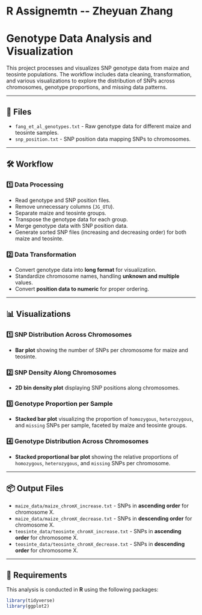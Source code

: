 # R Assignemtn -- Zheyuan Zhang
# **Genotype Data Analysis and Visualization**

This project processes and visualizes SNP genotype data from maize and teosinte populations. The workflow includes data cleaning, transformation, and various visualizations to explore the distribution of SNPs across chromosomes, genotype proportions, and missing data patterns.

---

## **📂 Files**
- `fang_et_al_genotypes.txt` - Raw genotype data for different maize and teosinte samples.
- `snp_position.txt` - SNP position data mapping SNPs to chromosomes.

---

## **🛠️ Workflow**
### **1️⃣ Data Processing**
- Read genotype and SNP position files.
- Remove unnecessary columns (`JG_OTU`).
- Separate maize and teosinte groups.
- Transpose the genotype data for each group.
- Merge genotype data with SNP position data.
- Generate sorted SNP files (increasing and decreasing order) for both maize and teosinte.

### **2️⃣ Data Transformation**
- Convert genotype data into **long format** for visualization.
- Standardize chromosome names, handling **unknown and multiple** values.
- Convert **position data to numeric** for proper ordering.

---

## **📊 Visualizations**
### **1️⃣ SNP Distribution Across Chromosomes**
- **Bar plot** showing the number of SNPs per chromosome for maize and teosinte.

### **2️⃣ SNP Density Along Chromosomes**
- **2D bin density plot** displaying SNP positions along chromosomes.

### **3️⃣ Genotype Proportion per Sample**
- **Stacked bar plot** visualizing the proportion of `homozygous`, `heterozygous`, and `missing` SNPs per sample, faceted by maize and teosinte groups.

### **4️⃣ Genotype Distribution Across Chromosomes**
- **Stacked proportional bar plot** showing the relative proportions of `homozygous`, `heterozygous`, and `missing` SNPs per chromosome.

---

## **📦 Output Files**
- `maize_data/maize_chromX_increase.txt` - SNPs in **ascending order** for chromosome X.
- `maize_data/maize_chromX_decrease.txt` - SNPs in **descending order** for chromosome X.
- `teosinte_data/teosinte_chromX_increase.txt` - SNPs in **ascending order** for chromosome X.
- `teosinte_data/teosinte_chromX_decrease.txt` - SNPs in **descending order** for chromosome X.

---

## **📌 Requirements**
This analysis is conducted in **R** using the following packages:
```r
library(tidyverse)
library(ggplot2)
